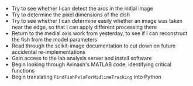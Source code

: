 - Try to see whether I can detect the arcs in the initial image
- Try to determine the pixel dimensions of the dish
- Try to see whether I can determine easily whether an image was taken near the
  edge, so that I can apply different processing there
- Return to the medial axis work from yesterday, to see if I can reconstruct
  the fish from the model parameters
- Read through the scikit-image documentation to cut down on future accidental
  re-implementations
- Gain access to the lab analysis server and install software
- Begin looking through Avinash's MATLAB code, identifying critical functions
- Begin translating `FindFishPxlsForMidlineTracking` into Python
